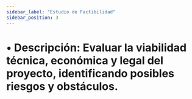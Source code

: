 ```yaml
---
sidebar_label: "Estudio de Factibilidad"
sidebar_position: 3
---
```


# •	Descripción: Evaluar la viabilidad técnica, económica y legal del proyecto, identificando posibles riesgos y obstáculos.
